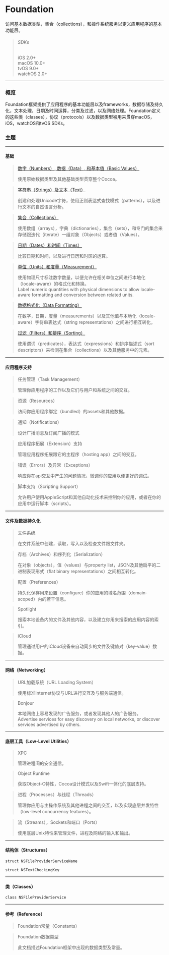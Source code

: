 # Foundation

访问基本数据类型，集合（collections），和操作系统服务以定义应用程序的基本功能层。

> ###### SDKs
> iOS 2.0+  
> macOS 10.0+  
> tvOS 9.0+  
> watchOS 2.0+  

***

### 概览
Foundation框架提供了应用程序的基本功能层以及frameworks，数据存储及持久化，文本处理，日期及时间运算，分类及过滤，以及网络处理。Foundation定义的这些类（classes），协议（protocols）以及数据类型被用来贯穿macOS，iOS，watchOS和tvOS SDKs。

### 主题

***

#### 基础

> [数字（Numbers）, 数据（Data）, 和基本值（Basic Values）](/foundation/numbers_data_and_basic_values.md)
>
> 使用原始数据类型及其他基础类型贯穿整个Cocoa。

> [字符串（Strings）及文本（Text）](/foundation/strings_and_text.md)
>
> 创建和处理Unicode字符，使用正则表达式查找模式（patterns），以及进行文本的自然语言分析。

> [集合（Collections）](/foundation/collections.md)
>
> 使用数组（arrays），字典（dictionaries），集合（sets），和专门的集合来存储跟迭代（iterate）一组对象（Objects）或者值（Values）。

> [日期（Dates）和时间（Times）](/foundation/dates_and_times.md)
>
> 比较日期和时间，以及进行日历和时区的运算。

> [单位（Units）和度量（Measurement）](/foundation/units_and_measurement.md)
>
> 使用物理尺寸标注数字数量，以便允许在相关单位之间进行本地化（locale-aware）的格式化和转换。  
> Label numeric quantities with physical dimensions to allow locale-aware formatting and conversion between related units.

> [数据格式化（Data Formatting）](/foundation/data_formatting.md)
>
> 在数字，日期，度量（measurements）以及其他值与本地化（locale-aware）字符串表达式（string representations）之间进行相互转化。

> [过滤（Filters）和排序（Sorting）](/foundation/filters_and_sorting.md)
>
> 使用谓词（predicates），表达式（expressions）和排序描述式（sort descriptors）来检测在集合（collections）以及其他服务中的元素。

***

#### 应用程序支持

> 任务管理（Task Management）
>
> 管理你应用程序的工作以及它们与用户和系统之间的交互。

> 资源（Resources）
>
> 访问你应用程序绑定（bundled）的assets和其他数据。

> 通知（Notifications）
>
> 设计广播消息及订阅广播的模式

> 应用程序拓展（Extension）支持
>
> 管理应用程序拓展跟它的主程序（hosting app）之间的交互。

> 错误（Errors）及异常（Exceptions）
>
> 响应你在api交互中产生的问题情况，微调你的应用以便更好的调试。

> 脚本支持（Scripting Support）
>
> 允许用户使用AppleScript和其他自动化技术来控制你的应用，或者在你的应用中运行脚本（scripts）。

***

#### 文件及数据持久化

> 文件系统
>
> 在文件系统中创建，读取，写入以及检查文件跟文件夹。

> 存档（Archives）和序列化（Serialization）
>
> 在对象（objects），值（values）与property list，JSON及其他扁平的二进制表现形式（flat binary representations）之间相互转化。

> 配置（Preferences）
>
> 持久化保存用来设置（configure）你的应用的域名范围（domain-scoped）内的若干信息。

> Spotlight
>
> 搜索本地设备内的文件及其他内容，以及建立你用来搜索的应用内容的索引。

> iCloud
>
> 管理通过用户的iCloud设备来自动同步的文件及键值对（key-value）数据。

***

#### 网络（Networking）

> URL加载系统（URL Loading System）
>
> 使用标准Internet协议与URL进行交互及与服务端通信。

> Bonjour
>
> 本地网络上容易发现的广告服务，或者发现其他人的广告服务。  
> Advertise services for easy discovery on local networks, or discover services advertised by others.

***

#### 底层工具（Low-Level Utilities）

> XPC
>
> 管理进程间的安全通信。

> Object Runtime
>
> 获取Object-C特性，Cocoa设计模式以及Swift一体化的底层支持。

> 进程（Processes）与线程（Threads）
>
> 管理你应用与主操作系统及其他进程之间的交互，以及实现底层并发特性（low-level concurrency features）。

> 流（Streams），Sockets和端口（Ports）
>
> 使用底层Unix特性来管理文件，进程及网络的输入和输出。
***

#### 结构体（Structures）

```
struct NSFileProviderServiceName
```

```
struct NSTextCheckingKey
```

***

#### 类（Classes）

```
class NSFileProviderService
```

***

#### 参考（Reference）

> Foundation常量（Constants）

> Foundation数据类型
>
> 此文档描述Foundation框架中出现的数据类型及常量。
